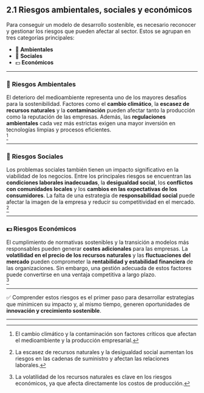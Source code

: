 ## 2.1 Riesgos ambientales, sociales y económicos

Para conseguir un modelo de desarrollo sostenible, es necesario reconocer y gestionar los riesgos que pueden afectar al sector. Estos se agrupan en tres categorías principales:

- 🌱 **Ambientales**
- 👥 **Sociales**
- 💵 **Económicos**
***

### 🌱 **Riesgos Ambientales**

El deterioro del medioambiente representa uno de los mayores desafíos para la sostenibilidad. Factores como el **cambio climático**, la **escasez de recursos naturales** y la **contaminación** pueden afectar tanto la producción como la reputación de las empresas. Además, las **regulaciones ambientales** cada vez más estrictas exigen una mayor inversión en tecnologías limpias y procesos eficientes.  
[^1]
***

### 👥 **Riesgos Sociales**

Los problemas sociales también tienen un impacto significativo en la viabilidad de los negocios. Entre los principales riesgos se encuentran las **condiciones laborales inadecuadas**, la **desigualdad social**, los **conflictos con comunidades locales** y los **cambios en las expectativas de los consumidores**. La falta de una estrategia de **responsabilidad social** puede afectar la imagen de la empresa y reducir su competitividad en el mercado.  
[^2]
***

### 💵 **Riesgos Económicos**

El cumplimiento de normativas sostenibles y la transición a modelos más responsables pueden generar **costes adicionales** para las empresas. La **volatilidad en el precio de los recursos naturales** y las **fluctuaciones del mercado** pueden comprometer la **rentabilidad y estabilidad financiera** de las organizaciones. Sin embargo, una gestión adecuada de estos factores puede convertirse en una ventaja competitiva a largo plazo.  
[^3]
***

✅ Comprender estos riesgos es el primer paso para desarrollar estrategias que minimicen su impacto y, al mismo tiempo, generen oportunidades de **innovación y crecimiento sostenible**.  
***

[^1]: El cambio climático y la contaminación son factores críticos que afectan el medioambiente y la producción empresarial.  
[^2]: La escasez de recursos naturales y la desigualdad social aumentan los riesgos en las cadenas de suministro y afectan las relaciones laborales.  
[^3]: La volatilidad de los recursos naturales es clave en los riesgos económicos, ya que afecta directamente los costos de producción.
